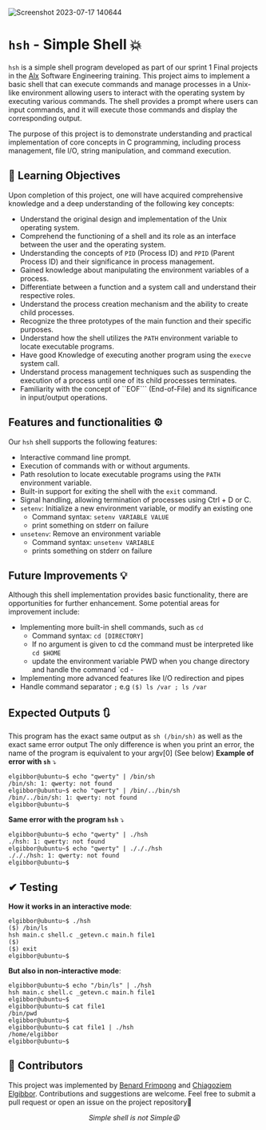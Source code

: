 ![Screenshot 2023-07-17 140644](https://github.com/DestinedCodes/simple_shell/assets/107848793/76d05ae9-718a-4be7-8c2f-44233af7abd1)
# ```hsh``` - Simple Shell 💥
```hsh``` is a simple shell program developed as part of our sprint 1 Final projects in the [Alx](www.alxafrica.cpom) Software Engineering training. This project aims to implement a basic shell that can execute commands and manage processes in a Unix-like environment allowing users to interact with the operating system by executing various commands. The shell provides a prompt where users can input commands, and it will execute those commands and display the corresponding output.  

The purpose of this project is to demonstrate understanding and practical implementation of core concepts in C programming, including process management, file I/O, string manipulation, and command execution.  
## 📖 Learning Objectives
Upon completion of this project, one will have acquired comprehensive knowledge and a deep understanding of the following key concepts:  
* Understand the original design and implementation of the Unix operating system.  
* Comprehend the functioning of a shell and its role as an interface between the user and the operating system.  
* Understanding the concepts of ```PID``` (Process ID) and ```PPID``` (Parent Process ID) and their significance in process management.  
* Gained knowledge about manipulating the environment variables of a process.  
* Differentiate between a function and a system call and understand their respective roles.  
* Understand the process creation mechanism and the ability to create child processes.  
* Recognize the three prototypes of the main function and their specific purposes.  
* Understand how the shell utilizes the ```PATH``` environment variable to locate executable programs.  
* Have good Knowledge of executing another program using the ```execve``` system call.  
* Understand process management techniques such as suspending the execution of a process until one of its child processes terminates.  
* Familiarity with the concept of ``EOF``` (End-of-File) and its significance in input/output operations.   
## Features and functionalities ⚙️  
Our ```hsh``` shell supports the following features:
* Interactive command line prompt.
* Execution of commands with or without arguments.
* Path resolution to locate executable programs using the ```PATH``` environment variable.
* Built-in support for exiting the shell with the ```exit``` command.
* Signal handling, allowing termination of processes using Ctrl + D or C.
* ```setenv```: Initialize a new environment variable, or modify an existing one  
    * Command syntax: ```setenv VARIABLE VALUE```
    *  print something on stderr on failure
* `unsetenv`: Remove an environment variable
    * Command syntax: `unsetenv VARIABLE`
    * prints something on stderr on failure
## Future Improvements 💡
Although this shell implementation provides basic functionality, there are opportunities for further enhancement. Some potential areas for improvement include:  
* Implementing more built-in shell commands, such as `cd`
    * Command syntax: `cd [DIRECTORY]`
    * If no argument is given to cd the command must be interpreted like `cd $HOME`
    * update the environment variable PWD when you change directory and handle the command `cd -
* Implementing more advanced features like I/O redirection and pipes
* Handle command separator `;` e.g  `($) ls /var ; ls /var`  
## Expected Outputs 🔃  
This program has the exact same output as ```sh (/bin/sh)``` as well as the exact same error output The only difference is when you print an error, the name of the program is equivalent to your argv[0] (See below) 
__Example of error with ```sh```__ ⤵️
```
elgibbor@ubuntu~$ echo "qwerty" | /bin/sh
/bin/sh: 1: qwerty: not found
elgibbor@ubuntu~$ echo "qwerty" | /bin/../bin/sh
/bin/../bin/sh: 1: qwerty: not found
elgibbor@ubuntu~$
```
__Same error with the program ```hsh```__ ⤵️ 
```
elgibbor@ubuntu~$ echo "qwerty" | ./hsh
./hsh: 1: qwerty: not found
elgibbor@ubuntu~$ echo "qwerty" | ./././hsh
./././hsh: 1: qwerty: not found
elgibbor@ubuntu~$
```  
## ✔ Testing  
__How it works in an interactive mode__:
```
elgibbor@ubuntu~$ ./hsh
($) /bin/ls
hsh main.c shell.c _getevn.c main.h file1
($)
($) exit
elgibbor@ubuntu~$
```
__But also in non-interactive mode__:  
```
elgibbor@ubuntu~$ echo "/bin/ls" | ./hsh
hsh main.c shell.c _getevn.c main.h file1
elgibbor@ubuntu~$
elgibbor@ubuntu~$ cat file1
/bin/pwd
elgibbor@ubuntu~$
elgibbor@ubuntu~$ cat file1 | ./hsh
/home/elgibbor
elgibbor@ubuntu~$
```
## 🧠 Contributors  
This project was implemented by [Benard Frimpong](www.teflon40/github.com) and [Chiagoziem Elgibbor](https://www.linkedin.com/in/elgibbor/). Contributions and suggestions are welcome. Feel free to submit a pull request or open an issue on the project repository🤝  
<p align="center"><em>Simple shell is not Simple😩</em></p>
